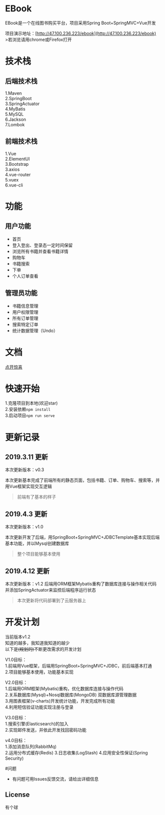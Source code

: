# EBook
EBook是一个在线图书购买平台，项目采用Spring Boot+SpringMVC+Vue开发

项目演示地址：[http://47.100.236.223/ebook](http://47.100.236.223/ebook)   
\>若浏览请用chrome或Firefox打开

# 技术栈

## 后端技术栈

1.Maven     
2.SpringBoot  
3.SpringActuator  
4.MyBatis  
5.MySQL  
6.Jackson   
7.Lombok    

## 前端技术栈

1.Vue   
2.ElementUI   
3.Bootstrap     
3.axios     
4.vue-router    
5.vuex   
6.vue-cli    

# 功能

## 用户功能

* 首页
* 登入登出、登录态一定时间保留
* 浏览所有书籍并查看书籍详情
* 购物车
* 书籍搜索
* 下单
* 个人订单查看

## 管理员功能

* 书籍信息管理
* 用户权限管理
* 所有订单管理
* 搜索特定订单
* 统计数据管理（Undo）

# 文档
[点开惊喜](http://47.100.236.223/images/huashui.jpg)

# 快速开始

1.克隆项目到本地(欢迎star)     
2.安装依赖``npm install``       
3.启动项目``npm run serve``

# 更新记录

## 2019.3.11 更新

本次更新版本：v0.3

本次更新基本完成了前端所有的静态页面，包括书籍、订单、购物车、搜索等，并用Vue框架实现交互逻辑    
>前端有了基本的样子

## 2019.4.3 更新

本次更新版本：v1.0

本次更新开发了后端，用SpringBoot+SpringMVC+JDBCTemplate基本实现后端基本功能，并以Mysql创建数据库 
>整个项目能够基本使用

## 2019.4.12 更新

本次更新版本：v1.2
后端用ORM框架Mybatis重构了数据库连接与操作相关代码  
并添加SpringActuator来监控后端程序运行状态

>本次更新将代码部署到了云服务器上

# 开发计划
当前版本v1.2    
知道的越多，我知道我知道的越少     
以下是~~(规划的)~~不断更改需求的开发计划        

    
V1.0目标：     
1.前端用Vue框架，后端用SpringBoot+SpringMVC+JDBC，前后端基本打通     
2.项目能够基本使用，功能基本实现

V2.0目标：     
1.后端用ORM框架(Mybatis)重构，优化数据库连接与操作代码    
2.关系数据库(Mysql)+Nosql数据库(MongoDB) 双数据库源管理数据      
3.用图表框架(v-charts)开发统计功能，开发完成所有功能        
4.利用短信验证功能实现注册与登录

V3.0目标：     
1.搜索引擎(Elasticsearch)的加入        
2.实现邮件发送，并依此开发找回密码功能

v4.0目标：     
1.添加消息队列(RabbitMq)      
2.运用分布式缓存(Redis)
3.日志收集(LogStash)
4.应用安全性保证(Spring Security)

#问题
* 有问题可用Issues反馈交流，请给出详细信息

## License
有个球
